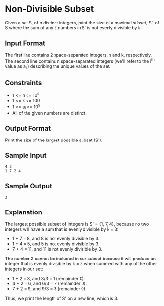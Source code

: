 # Non-Divisible Subset

Given a set S, of n distinct integers, print the size of a maximal subset, S', of S where the sum of any 2 numbers in S' is not evenly divisible by k.

## Input Format

The first line contains 2 space-separated integers, n and k, respectively. 
The second line contains n space-separated integers (we'll refer to the i<sup>th</sup> value as a<sub>i</sub> ) describing the unique values of the set.

## Constraints

- 1 <= n <= 10<sup>5</sup>
- 1 <= k <= 100
- 1 <= a<sub>i</sub> <= 10<sup>9</sup>
- All of the given numbers are distinct.

## Output Format

Print the size of the largest possible subset (S').

## Sample Input

    4 3
    1 7 2 4

## Sample Output

    3
  
## Explanation

The largest possible subset of integers is S' = {1, 7, 4}, because no two integers will have a sum that is evenly divisible by k = 3:

- 1 + 7 = 8, and 8 is not evenly divisible by 3.
- 1 + 4 = 5, and 5 is not evenly divisible by 3.
- 7 + 4 = 11, and 11 is not evenly divisible by 3.

The number 2 cannot be included in our subset because it will produce an integer that is evenly divisible by k = 3 when summed with any of the other integers in our set:

- 1 + 2 = 3, and 3/3 = 1 (remainder 0).
- 4 + 2 = 6, and 6/3 = 2 (remainder 0).
- 7 + 2 = 9, and 9/3 = 3 (remainder 0).

Thus, we print the length of S' on a new line, which is 3.
